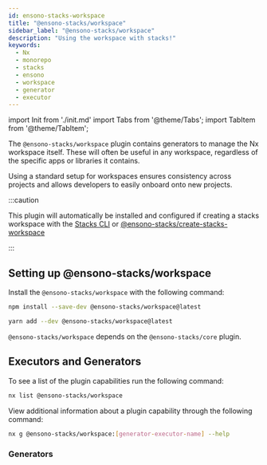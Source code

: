 ```yaml
---
id: ensono-stacks-workspace
title: "@ensono-stacks/workspace"
sidebar_label: "@ensono-stacks/workspace"
description: "Using the workspace with stacks!"
keywords:
  - Nx
  - monorepo
  - stacks
  - ensono
  - workspace
  - generator
  - executor
---
```

import Init from './init.md'
import Tabs from '@theme/Tabs';
import TabItem from '@theme/TabItem';

The `@ensono-stacks/workspace` plugin contains generators to manage the Nx workspace itself. These will often be useful in any workspace, regardless of the specific apps or libraries it contains.

Using a standard setup for workspaces ensures consistency across projects and allows developers to easily onboard onto new projects.

:::caution

This plugin will automatically be installed and configured if creating a stacks workspace with the [Stacks CLI](../nx_monorepo.md#option-1-stacks-cli) or [@ensono-stacks/create-stacks-workspace](../nx_monorepo.md#option-2-create-stacks-workspace-generator)

:::

## Setting up @ensono-stacks/workspace

Install the `@ensono-stacks/workspace` with the following command:

 <Tabs>
  <TabItem value="npm" label="npm">

  ```bash
  npm install --save-dev @ensono-stacks/workspace@latest
  ```

  </TabItem>
  <TabItem value="yarn" label="yarn">

  ```bash
  yarn add --dev @ensono-stacks/workspace@latest
  ```

  </TabItem>
 </Tabs>

`@ensono-stacks/workspace` depends on the `@ensono-stacks/core` plugin.

## Executors and Generators

To see a list of the plugin capabilities run the following command:

```bash
nx list @ensono-stacks/workspace
```

View additional information about a plugin capability through the following command:

```bash
nx g @ensono-stacks/workspace:[generator-executor-name] --help
```

### Generators
<!-- markdownlint-disable MD033 -->
<Init />



